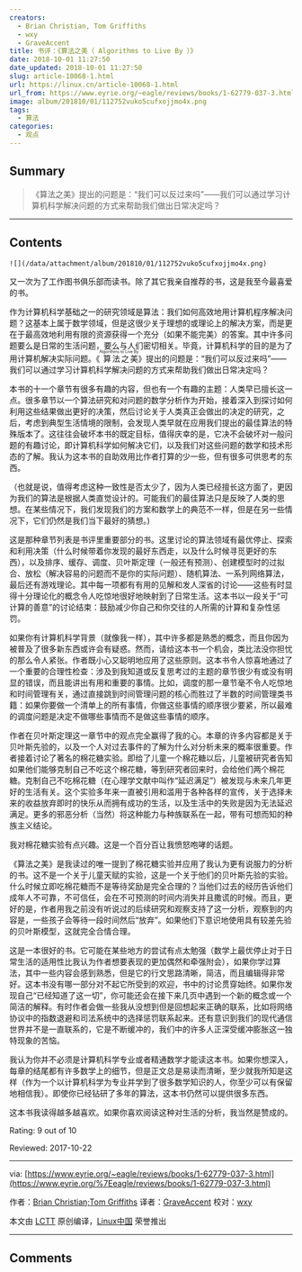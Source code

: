 ```yaml
---
creators:
  - Brian Christian, Tom Griffiths
  - wxy
  - GraveAccent
title: 书评：《算法之美（ Algorithms to Live By ）》
date: 2018-10-01 11:27:50
date_updated: 2018-10-01 11:27:50
slug: article-10068-1.html
url: https://linux.cn/article-10068-1.html
url_from: https://www.eyrie.org/~eagle/reviews/books/1-62779-037-3.html
image: album/201810/01/112752vuko5cufxojjmo4x.png
tags:
  - 算法
categories:
  - 观点
---
```


## Summary

> 《算法之美》提出的问题是：“我们可以反过来吗”——我们可以通过学习计算机科学解决问题的方式来帮助我们做出日常决定吗？

***

<!-- more -->

## Contents

`![](/data/attachment/album/201810/01/112752vuko5cufxojjmo4x.png)`

又一次为了工作图书俱乐部而读书。除了其它我亲自推荐的书，这是我至今最喜爱的书。

作为计算机科学基础之一的研究领域是算法：我们如何高效地用计算机程序解决问题？这基本上属于数学领域，但是这很少关于理想的或理论上的解决方案，而是更在于最高效地利用有限的资源获得一个充分（如果不能完美）的答案。其中许多问题要么是日常的生活问题，要么与人们密切相关。毕竟，计算机科学的目的是为了用计算机解决实际问题。《<ruby> 算法之美 <rt>  Algorithms to Live By </rt></ruby>》提出的问题是：“我们可以反过来吗”——我们可以通过学习计算机科学解决问题的方式来帮助我们做出日常决定吗？

本书的十一个章节有很多有趣的内容，但也有一个有趣的主题：人类早已擅长这一点。很多章节以一个算法研究和对问题的数学分析作为开始，接着深入到探讨如何利用这些结果做出更好的决策，然后讨论关于人类真正会做出的决定的研究，之后，考虑到典型生活情境的限制，会发现人类早就在应用我们提出的最佳算法的特殊版本了。这往往会破坏本书的既定目标，值得庆幸的是，它决不会破坏对一般问题的有趣讨论，即计算机科学如何解决它们，以及我们对这些问题的数学和技术形态的了解。我认为这本书的自助效用比作者打算的少一些，但有很多可供思考的东西。

（也就是说，值得考虑这种一致性是否太少了，因为人类已经擅长这方面了，更因为我们的算法是根据人类直觉设计的。可能我们的最佳算法只是反映了人类的思想。在某些情况下，我们发现我们的方案和数学上的典范不一样，但是在另一些情况下，它们仍然是我们当下最好的猜想。)

这是那种章节列表是书评里重要部分的书。这里讨论的算法领域有最优停止、探索和利用决策（什么时候带着你发现的最好东西走，以及什么时候寻觅更好的东西），以及排序、缓存、调度、贝叶斯定理（一般还有预测）、创建模型时的过拟合、放松（解决容易的问题而不是你的实际问题）、随机算法、一系列网络算法，最后还有游戏理论。其中每一项都有有用的见解和发人深省的讨论——这些有时显得十分理论化的概念令人吃惊地很好地映射到了日常生活。这本书以一段关于“可计算的善意”的讨论结束：鼓励减少你自己和你交往的人所需的计算和复杂性惩罚。

如果你有计算机科学背景（就像我一样），其中许多都是熟悉的概念，而且你因为被普及了很多新东西或许会有疑惑。然而，请给这本书一个机会，类比法没你担忧的那么令人紧张。作者既小心又聪明地应用了这些原则。这本书令人惊喜地通过了一个重要的合理性检查：涉及到我知道或反复思考过的主题的章节很少有或没有明显的错误，而且能讲出有用和重要的事情。比如，调度的那一章节毫不令人吃惊地和时间管理有关，通过直接跳到时间管理问题的核心而胜过了半数的时间管理类书籍：如果你要做一个清单上的所有事情，你做这些事情的顺序很少要紧，所以最难的调度问题是决定不做哪些事情而不是做这些事情的顺序。

作者在贝叶斯定理这一章节中的观点完全赢得了我的心。本章的许多内容都是关于贝叶斯先验的，以及一个人对过去事件的了解为什么对分析未来的概率很重要。作者接着讨论了著名的棉花糖实验。即给了儿童一个棉花糖以后，儿童被研究者告知如果他们能够克制自己不吃这个棉花糖，等到研究者回来时，会给他们两个棉花糖。克制自己不吃棉花糖（在心理学文献中叫作“延迟满足”）被发现与未来几年更好的生活有关。这个实验多年来一直被引用和滥用于各种各样的宣传，关于选择未来的收益放弃即时的快乐从而拥有成功的生活，以及生活中的失败是因为无法延迟满足。更多的邪恶分析（当然）将这种能力与种族联系在一起，带有可想而知的种族主义结论。

我对棉花糖实验有点兴趣。这是一个百分百让我愤怒咆哮的话题。

《算法之美》是我读过的唯一提到了棉花糖实验并应用了我认为更有说服力的分析的书。这不是一个关于儿童天赋的实验，这是一个关于他们的贝叶斯先验的实验。什么时候立即吃棉花糖而不是等待奖励是完全合理的？当他们过去的经历告诉他们成年人不可靠，不可信任，会在不可预测的时间内消失并且撒谎的时候。而且，更好的是，作者用我之前没有听说过的后续研究和观察支持了这一分析，观察到的内容是，一些孩子会等待一段时间然后“放弃”。如果他们下意识地使用具有较差先验的贝叶斯模型，这就完全合情合理。

这是一本很好的书。它可能在某些地方的尝试有点太勉强（数学上最优停止对于日常生活的适用性比我认为作者想要表现的更加偶然和牵强附会），如果你学过算法，其中一些内容会感到熟悉，但是它的行文思路清晰，简洁，而且编辑得非常好。这本书没有哪一部分对不起它所受到的欢迎，书中的讨论贯穿始终。如果你发现自己“已经知道了这一切”，你可能还会在接下来几页中遇到一个新的概念或一个简洁的解释。有时作者会做一些我从没想到但是回想起来正确的联系，比如将网络协议中的指数退避和司法系统中的选择惩罚联系起来。还有意识到我们的现代通信世界并不是一直联系的，它是不断缓冲的，我们中的许多人正深受缓冲膨胀这一独特现象的苦恼。

我认为你并不必须是计算机科学专业或者精通数学才能读这本书。如果你想深入，每章的结尾都有许多数学上的细节，但是正文总是易读而清晰，至少就我所知是这样（作为一个以计算机科学为专业并学到了很多数学知识的人，你至少可以有保留地相信我）。即使你已经钻研了多年的算法，这本书仍然可以提供很多东西。

这本书我读得越多越喜欢。如果你喜欢阅读这种对生活的分析，我当然是赞成的。

Rating: 9 out of 10

Reviewed: 2017-10-22

---

via: [https://www.eyrie.org/~eagle/reviews/books/1-62779-037-3.html](https://www.eyrie.org/%7Eeagle/reviews/books/1-62779-037-3.html)

作者：[Brian Christian;Tom Griffiths](https://www.eyrie.org) 译者：[GraveAccent](https://github.com/GraveAccent) 校对：[wxy](https://github.com/wxy)

本文由 [LCTT](https://github.com/LCTT/TranslateProject) 原创编译，[Linux中国](https://linux.cn/) 荣誉推出

***

## Comments
